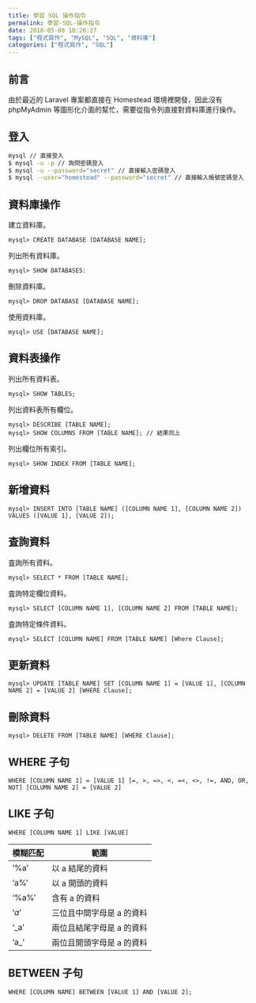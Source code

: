 ```yaml
---
title: 學習 SQL 操作指令
permalink: 學習-SQL-操作指令
date: 2018-05-08 10:20:27
tags: ["程式寫作", "MySQL", "SQL", "資料庫"]
categories: ["程式寫作", "SQL"]
---
```


## 前言

由於最近的 Laravel 專案都直接在 Homestead 環境裡開發，因此沒有 phpMyAdmin 等圖形化介面的幫忙，需要從指令列直接對資料庫進行操作。

## 登入

```BASH
mysql // 直接登入
$ mysql -u -p // 詢問密碼登入
$ mysql -u --password="secret" // 直接輸入密碼登入
$ mysql --user="homestead" --password="secret" // 直接輸入帳號密碼登入
```

## 資料庫操作

建立資料庫。

```MYSQL
mysql> CREATE DATABASE [DATABASE NAME];
```

列出所有資料庫。

```MYSQL
mysql> SHOW DATABASES:
```

刪除資料庫。

```MYSQL
mysql> DROP DATABASE [DATABASE NAME];
```

使用資料庫。

```MYSQL
mysql> USE [DATABASE NAME];
```

## 資料表操作

列出所有資料表。

```MYSQL
mysql> SHOW TABLES;
```

列出資料表所有欄位。

```MYSQL
mysql> DESCRIBE [TABLE NAME];
mysql> SHOW COLUMNS FROM [TABLE NAME]; // 結果同上
```

列出欄位所有索引。

```MYSQL
mysql> SHOW INDEX FROM [TABLE NAME];
```

## 新增資料

```MYSQL
mysql> INSERT INTO [TABLE NAME] ([COLUMN NAME 1], [COLUMN NAME 2]) VALUES ([VALUE 1], [VALUE 2]);
```

## 査詢資料

査詢所有資料。

```MYSQL
mysql> SELECT * FROM [TABLE NAME];
```

査詢特定欄位資料。

```MYSQL
mysql> SELECT [COLUMN NAME 1], [COLUMN NAME 2] FROM [TABLE NAME];
```

査詢特定條件資料。

```MYSQL
mysql> SELECT [COLUMN NAME] FROM [TABLE NAME] [Where Clause];
```

## 更新資料

```MYSQL
mysql> UPDATE [TABLE NAME] SET [COLUMN NAME 1] = [VALUE 1], [COLUMN NAME 2] = [VALUE 2] [WHERE Clause];
```

## 刪除資料

```MYSQL
mysql> DELETE FROM [TABLE NAME] [WHERE Clause];
```

## WHERE 子句

```MYSQL
WHERE [COLUMN NAME 1] = [VALUE 1] [=, >, =>, <, =<, <>, !=, AND, OR, NOT] [COLUMN NAME 2] = [VALUE 2]
```

## LIKE 子句

```MYSQL
WHERE [COLUMN NAME 1] LIKE [VALUE]
```

| 模糊匹配 | 範圍                      |
| -------- | ------------------------- |
| ‘%a’     | 以 a 結尾的資料           |
| ‘a%’     | 以 a 開頭的資料           |
| ‘%a%’    | 含有 a 的資料             |
| ‘_a_’    | 三位且中間字母是 a 的資料 |
| ‘\_a’    | 兩位且結尾字母是 a 的資料 |
| ‘a\_’    | 兩位且開頭字母是 a 的資料 |

## BETWEEN 子句

```MYSQL
WHERE [COLUMN NAME] BETWEEN [VALUE 1] AND [VALUE 2];
```

